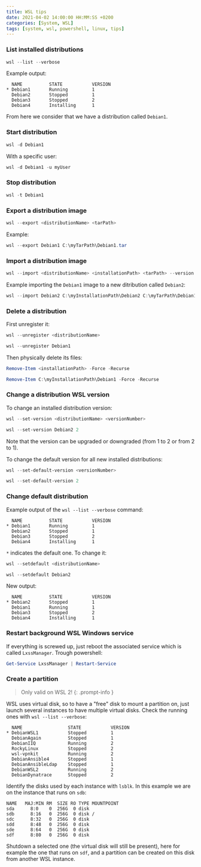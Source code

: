 ```yaml
---
title: WSL tips
date: 2021-04-02 14:00:00 HH:MM:SS +0200
categories: [System, WSL]
tags: [system, wsl, powershell, linux, tips]
---
```


### List installed distributions

```powershell
wsl --list --verbose
```

Example output:

```text
  NAME          STATE           VERSION
* Debian1       Running         1
  Debian2       Stopped         1
  Debian3       Stopped         2
  Debian4       Installing      1
```

From here we consider that we have a distribution called `Debian1`.

### Start distribution

```powershell
wsl -d Debian1
```

With a specific user:

```powershell
wsl -d Debian1 -u myUser
```

### Stop distribution

```powershell
wsl -t Debian1
```

### Export a distribution image

```powershell
wsl --export <distributionName> <tarPath>
```

Example:

```powershell
wsl --export Debian1 C:\myTarPath\Debian1.tar
```

### Import a distribution image

```powershell
wsl --import <distributionName> <installationPath> <tarPath> --version <wslVersion>
```

Example importing the `Debian1` image to a new ditribution called `Debian2`:

```powershell
wsl --import Debian2 C:\myInstallationPath\Debian2 C:\myTarPath\Debian1.tar --version 1
```

### Delete a distribution

First unregister it:

```powershell
wsl --unregister <distributionName>
```

```powershell
wsl --unregister Debian1
```

Then physically delete its files:

```powershell
Remove-Item <installationPath> -Force -Recurse
```

```powershell
Remove-Item C:\myInstallationPath\Debian1 -Force -Recurse
```

### Change a distribution WSL version

To change an installed distribution version:

```powershell
wsl --set-version <distributionName> <versionNumber>
```

```powershell
wsl --set-version Debian2 2
```

Note that the version can be upgraded or downgraded (from 1 to 2 or from 2 to 1).

To change the default version for all new installed distributions:

```powershell
wsl --set-default-version <versionNumber>
```

```powershell
wsl --set-default-version 2
```

### Change default distribution

Example output of the `wsl --list --verbose` command:

```text
  NAME          STATE           VERSION
* Debian1       Running         1
  Debian2       Stopped         1
  Debian3       Stopped         2
  Debian4       Installing      1
```

`*` indicates the default one. To change it:

```powershell
wsl --setdefault <distributionName>
```

```powershell
wsl --setdefault Debian2
```

New output:

```text
  NAME          STATE           VERSION
* Debian2       Stopped         1
  Debian1       Running         1
  Debian3       Stopped         2
  Debian4       Installing      1
```

### Restart background WSL Windows service

If everything is screwed up, just reboot the associated service which is called `LxssManager`. Trough powershell:

```powershell
Get-Service LxssManager | Restart-Service
```

### Create a partition

> Only valid on WSL 2!
{: .prompt-info }

WSL uses virtual disk, so to have a "free" disk to mount a partition on, just launch several instances to have multiple virtual disks. Check the running ones with `wsl --list --verbose`:

```text
  NAME                 STATE           VERSION
* DebianWSL1           Stopped         1
  DebianAgain          Stopped         1
  DebianIIQ            Running         2
  RockyLinux           Stopped         2
  wsl-vpnkit           Running         2
  DebianAnsible4       Stopped         1
  DebianAnsibleLdap    Stopped         1
  DebianWSL2           Running         2
  DebianDynatrace      Stopped         2
```

Identify the disks used by each instance with `lsblk`. In this example we are on the instance that runs on `sdb`:

```text
NAME   MAJ:MIN RM  SIZE RO TYPE MOUNTPOINT
sda      8:0    0  256G  0 disk
sdb      8:16   0  256G  0 disk /
sdc      8:32   0  256G  0 disk
sdd      8:48   0  256G  0 disk
sde      8:64   0  256G  0 disk
sdf      8:80   0  256G  0 disk
```

Shutdown a selected one (the virtual disk will still be present), here for example the one that runs on `sdf`, and a partition can be created on this disk from another WSL instance.
